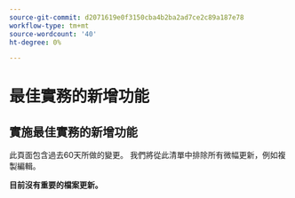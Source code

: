 ```yaml
---
source-git-commit: d2071619e0f3150cba4b2ba2ad7ce2c89a187e78
workflow-type: tm+mt
source-wordcount: '40'
ht-degree: 0%

---
```

# 最佳實務的新增功能

## 實施最佳實務的新增功能

此頁面包含過去60天所做的變更。 我們將從此清單中排除所有微幅更新，例如複製編輯。

__目前沒有重要的檔案更新。__
